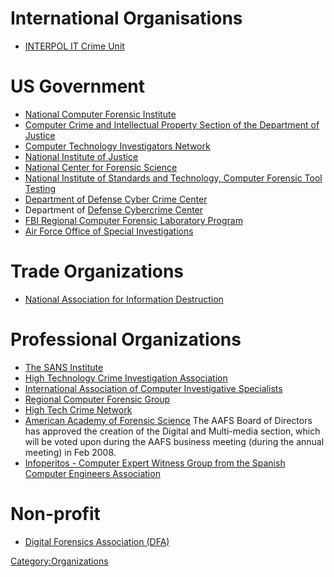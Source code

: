 # International Organisations

- [INTERPOL IT Crime
  Unit](http://www.interpol.int/Public/TechnologyCrime/default.asp)

# US Government

- [National Computer Forensic
  Institute](National_Computer_Forensic_Institute "wikilink")
- [Computer Crime and Intellectual Property Section of the Department of
  Justice](http://cybercrime.gov/)
- [Computer Technology Investigators Network](http://www.ctin.org)
- [National Institute of Justice](http://www.ojp.usdoj.gov/nij/)
- [National Center for Forensic Science](http://ncfs.ucf.edu/)
- [National Institute of Standards and Technology, Computer Forensic
  Tool Testing](http://www.cftt.nist.gov/)
- [Department of Defense Cyber Crime Center](http://www.dc3.mil/)
- Department of [Defense Cybercrime
  Center](Defense_Cybercrime_Center "wikilink")
- [FBI Regional Computer Forensic Laboratory
  Program](http://www.rcfl.gov/)
- [Air Force Office of Special Investigations](http://www.osi.af.mil/)

# Trade Organizations

- [National Association for Information
  Destruction](http://www.naidonline.org/)

# Professional Organizations

- [The SANS Institute](http://www.sans.org/)
- [High Technology Crime Investigation
  Association](http://www.htcia.org/)
- [International Association of Computer Investigative
  Specialists](http://www.iacis.com/)
- [Regional Computer Forensic Group](http://www.rcfg.org/)
- [High Tech Crime Network](http://www.htcn.org/)
- [American Academy of Forensic Science](http://www.aafs.org/) The AAFS
  Board of Directors has approved the creation of the Digital and
  Multi-media section, which will be voted upon during the AAFS business
  meeting (during the annual meeting) in Feb 2008.
- [Infoperitos - Computer Expert Witness Group from the Spanish Computer
  Engineers Association](http://www.infoperitos.com/)

# Non-profit

- [Digital Forensics Association
  (DFA)](http://www.digitalforensicsassociation.org/)

[Category:Organizations](Category:Organizations "wikilink")
